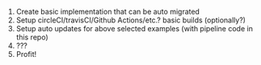 1. Create basic implementation that can be auto migrated
2. Setup circleCI/travisCI/Github Actions/etc.? basic builds (optionally?)
3. Setup auto updates for above selected examples (with pipeline code in this repo)
4. ???
5. Profit!
